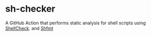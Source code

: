 # sh-checker

A GitHub Action that performs static analysis for shell scripts using [ShellCheck](https://github.com/koalaman/shellcheck). and [Shfmt](https://github.com/mvdan/sh)
